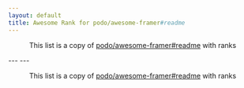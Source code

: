 ```yaml
---
layout: default
title: Awesome Rank for podo/awesome-framer#readme
---
```


<p align="center">
	This list is a copy of <a href="https://github.com/podo/awesome-framer#readme">podo/awesome-framer#readme</a> with ranks
</p>
---
---
<p align="center">
	This list is a copy of <a href="https://github.com/podo/awesome-framer#readme">podo/awesome-framer#readme</a> with ranks
</p>
